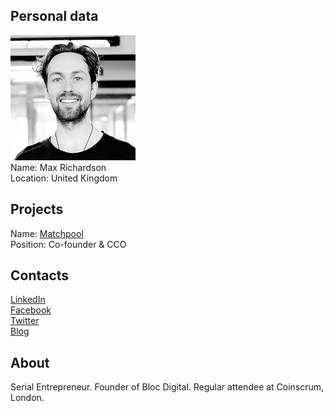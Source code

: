 ## Personal data
![max richardson photo](photo/max_richardson.jpg)  
Name:   Max Richardson  
Location: United Kingdom   
## Projects 
Name: [Matchpool](../projects/matchpool.md)  
Position: Co-founder & CCO   
## Contacts
[LinkedIn](https://www.linkedin.com/in/themaxrichardson/)      
[Facebook](https://www.facebook.com/mxrchrdsn)  
[Twitter](https://twitter.com/mxrchrdsn?lang=uk)  
[Blog](https://medium.com/@mxrchrdsn)
## About
Serial Entrepreneur. Founder of Bloc Digital. Regular attendee at Coinscrum, London.
